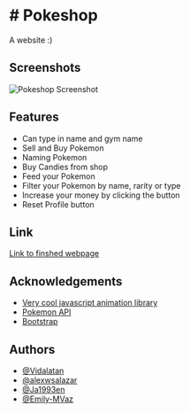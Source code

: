 # # Pokeshop 

A website :)
## Screenshots

![Pokeshop Screenshot]()


## Features

- Can type in name and gym name
- Sell and Buy Pokemon
- Naming Pokemon
- Buy Candies from shop
- Feed your Pokemon
- Filter your Pokemon by name, rarity or type
- Increase your money by clicking the button
- Reset Profile button


## Link

[Link to finshed webpage](#)


## Acknowledgements

 - [Very cool javascript animation library](https://animejs.com/)
 - [Pokemon API](https://rapidapi.com/chewett/api/pokemon-go1)
 - [Bootstrap](https://getbootstrap.com/docs/5.0/getting-started/introduction/)


## Authors

- [@Vidalatan](https://github.com/Vidalatan)
- [@alexwsalazar](https://github.com/alexwsalazar)
- [@Ja1993en](https://github.com/Ja1993en)
- [@Emily-MVaz](https://github.com/Emily-MVaz)

